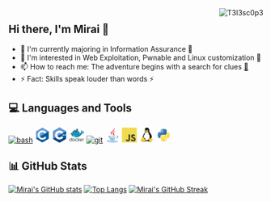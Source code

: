 <img src="https://komarev.com/ghpvc/?username=T3l3sc0p3&color=8590c5&style=flat&label=Profile+Views" align="right" alt="T3l3sc0p3">

## Hi there, I'm Mirai 👋

- 🔭 I'm currently majoring in Information Assurance 🔭
- 🌱 I'm interested in Web Exploitation, Pwnable and Linux customization 🌱
- 📫 How to reach me: The adventure begins with a search for clues [:triangular_flag_on_post:](https://tinyurl.com/mirai-info-hint)
- ⚡ Fact: Skills speak louder than words ⚡

## 💻 Languages and Tools

<p align="left"> <a href="https://www.gnu.org/software/bash/" target="_blank" rel="noreferrer"> <img src="https://www.vectorlogo.zone/logos/gnu_bash/gnu_bash-icon.svg" alt="bash" width="30" height="30"/></a> <a href="https://www.cprogramming.com/" target="_blank" rel="noreferrer"> <img src="https://raw.githubusercontent.com/devicons/devicon/master/icons/c/c-original.svg" alt="c" width="30" height="30"/></a> <a href="https://www.w3schools.com/cpp/" target="_blank" rel="noreferrer"> <img src="https://raw.githubusercontent.com/devicons/devicon/master/icons/cplusplus/cplusplus-original.svg" alt="cplusplus" width="30" height="30"/></a> <a href="https://www.docker.com/" target="_blank" rel="noreferrer"> <img src="https://raw.githubusercontent.com/devicons/devicon/master/icons/docker/docker-original-wordmark.svg" alt="docker" width="30" height="30"/></a> <a href="https://git-scm.com/" target="_blank" rel="noreferrer"> <img src="https://www.vectorlogo.zone/logos/git-scm/git-scm-icon.svg" alt="git" width="30" height="30"/></a> <a href="https://www.java.com" target="_blank" rel="noreferrer"> <img src="https://raw.githubusercontent.com/devicons/devicon/master/icons/java/java-original.svg" alt="java" width="30" height="30"/></a> <a href="https://developer.mozilla.org/en-US/docs/Web/JavaScript" target="_blank" rel="noreferrer"> <img src="https://raw.githubusercontent.com/devicons/devicon/master/icons/javascript/javascript-original.svg" alt="javascript" width="30" height="30"/></a> <a href="https://www.linux.org/" target="_blank" rel="noreferrer"> <img src="https://raw.githubusercontent.com/devicons/devicon/master/icons/linux/linux-original.svg" alt="linux" width="30" height="30"/></a> <a href="https://www.python.org" target="_blank" rel="noreferrer"> <img src="https://raw.githubusercontent.com/devicons/devicon/master/icons/python/python-original.svg" alt="python" width="30" height="30"/></a> </p>

## 📊 GitHub Stats

[![Mirai's GitHub stats](https://github-readme-stats.vercel.app/api?username=T3l3sc0p3&show_icons=true&hide_border=true&theme=tokyonight)](https://github.com/T3l3sc0p3?tab=repositories)
[![Top Langs](https://github-readme-stats.vercel.app/api/top-langs/?username=T3l3sc0p3&layout=compact&hide_border=true&theme=tokyonight)](https://github.com/T3l3sc0p3)
[![Mirai's GitHub Streak](https://streak-stats.demolab.com/?user=T3l3sc0p3&hide_border=true&theme=tokyonight)](https://github.com/T3l3sc0p3)
